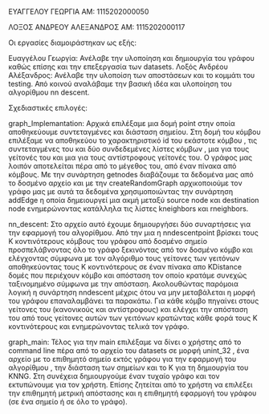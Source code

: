 ΕΥΑΓΓΕΛΟΥ ΓΕΩΡΓΙΑ ΑΜ: 1115202000050

ΛΟΞΟΣ ΑΝΔΡΕΟΥ ΑΛΕΞΑΝΔΡΟΣ ΑΜ: 1115202000117


Οι εργασίες διαμοιράστηκαν ως εξής:

Ευαγγέλου Γεωργία: Ανέλαβε την υλοποίηση και δημιουργία του γράφου καθώς επίσης και την επεξεργασία
των datasets.
Λοξός Ανδρέου Αλέξανδρος: Ανέλαβε την υλοποίση των αποστάσεων και το κομμάτι του testing.
Από κοινού αναλάβαμε την βασική ιδέα και υλοποίηση του αλγορίθμου nn descent.

Σχεδιαστικές επιλογές:

graph_Implemantation: Αρχικά επιλέξαμε μια δομή point στην οποία αποθηκεύουμε συντεταγμένες και διάσταση σημείου.
Στη δομή του κόμβου επιλέξαμε να αποθηκεύου το χαρακτηριστικό id του εκάστοτε κόμβου ,
τις συντεταγμένες του και δύο συνδεδεμένες λίστες κόμβων , μια για τους γείτονές του 
και μια για τους αντίστροφους γείτονές του.
Ο γράφος μας λοιπόν αποτελείται πέρα από το μέγεθος του, από έναν πίνακα από κόμβους.
Με την συνάρτηση getnodes διαβάζουμε τα δεδομένα μας από το δοσμένο αρχείο και με
την createRandomGraph αρχικοποιούμε τον γράφο μας με αυτά τα δεδομένα χρησιμοποιώντας
την συνάρτηση addEdge η οποία δημειουργεί μια ακμή μεταξύ source node και destination node
ενημερώνοντας κατάλληλα τις λίστες kneighbors και rneighbors.

nn_descent: Στο αρχείο αυτό έχουμε δημιουργήσει δύο συναρτήσεις για την εφαρμογή του αλγορίθμου.
Από την μια η nndescentpoint βρίσκει τους Κ κοντινότερους κόμβους του γράφου από δοσμένο σημείο
προσπελάβνοντας όλο το γράφο ξεκινόντας από τον δοσμένο κόμβο και ελέγχοντας σύμφωνα
με τον αλγόριθμο τους γείτονες των γειτόνων αποθηκεύοντας τους Κ κοντινότερους
σε έναν πίνακα απο KDistance δομές που περιέχουν κόμβο και απόσταση τον οποίο κρατάμε συνεχώς ταξινομημένο
σύμφωνα με την απόσταση.
Ακολουθώντας παρόμοια λογική η συνάρτηση nndescent μέχρις ότου να μην μεταβάλεται η μορφή 
του γράφου επαναλαμβάνει τα παρακάτω.
Για κάθε κόμβο πηγαίνει στους γείτονες του (κανονικούς και αντίστροφους) και ελέγχει την απόσταση του
από τους γείτονες αυτών των γειτόνων κρατώντας κάθε φορά τους Κ κοντινότερους και ενημερώνοντας τελικά τον γράφο. 

graph_main: Τέλος για την main επιλέξαμε να δίνει ο χρήστης από το command line πέρα από το αρχείο
του datasets σε μορφή unint_32 , ένα αρχείο με το επιθημητό σημείο εκτός γράφου για την εφαρμογή του 
αλγορίθμου , την διάσταση των σημείων και το Κ για τη δημιουργία του KNNG.
Στη συνέχεια δημιουργούμε έναν τυχαίο γράφο και τον εκτυπώνουμε για τον χρήστη.
Επίσης ζητείται από το χρήστη να επιλέξει την επιθημητή μετρική απόστασης και η επιθημητή
εφαρμογή του γράφου (σε ένα σημείο ή σε όλο το γράφο).